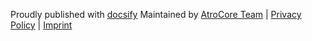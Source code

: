 Proudly published with [docsify](https://docsify.js.io)
Maintained by [AtroCore Team](https://atrocore.com/) | [Privacy Policy](https://atrocore.com/privacy-policy) | [Imprint](https://atrocore.com/imprint)
 
